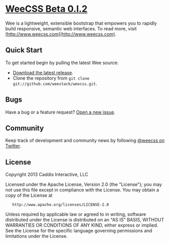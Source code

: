 # [WeeCSS Beta 0.l.2](https://github.com/weestack/weecss)

Wee is a lightweight, extensible bootstrap that empowers you to rapidly build responsive, semantic web interfaces. To read more, visit [http://www.weecss.com](http://www.weecss.com).


## Quick Start

To get started begin by pulling the latest Wee source:

* [Download the latest release](https://github.com/weestack/weecss/archive/master.zip).
* Clone the repository from `git clone git://github.com/weestack/weecss.git`.


## Bugs

Have a bug or a feature request? [Open a new issue](https://github.com/weestack/weecss/issues).


## Community

Keep track of development and community news by following [@weecss on Twitter](https://twitter.com/weecss).


## License

Copyright 2013 Caddis Interactive, LLC

   Licensed under the Apache License, Version 2.0 (the "License");
   you may not use this file except in compliance with the License.
   You may obtain a copy of the License at

       http://www.apache.org/licenses/LICENSE-2.0

   Unless required by applicable law or agreed to in writing, software
   distributed under the License is distributed on an "AS IS" BASIS,
   WITHOUT WARRANTIES OR CONDITIONS OF ANY KIND, either express or implied.
   See the License for the specific language governing permissions and
   limitations under the License.